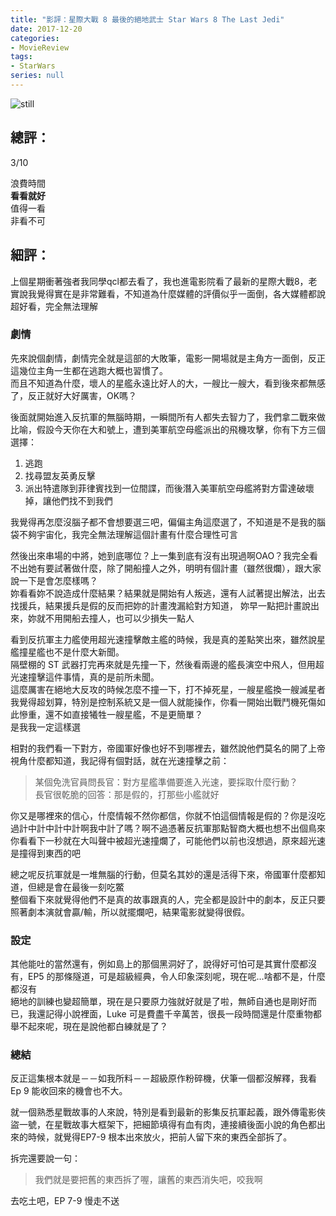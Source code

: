 ```yaml
---
title: "影評：星際大戰 8 最後的絕地武士 Star Wars 8 The Last Jedi"
date: 2017-12-20
categories:
- MovieReview
tags:
- StarWars
series: null
---
```


![still](/images/movie/thelastjedi.jpg)

## 總評：

3/10

浪費時間  
**看看就好**  
值得一看  
非看不可  
<!--more-->

## 細評：

上個星期衝著強者我同學qcl都去看了，我也進電影院看了最新的星際大戰8，老實說我覺得實在是非常難看，不知道為什麼媒體的評價似乎一面倒，各大媒體都說超好看，完全無法理解

### 劇情
先來說個劇情，劇情完全就是這部的大敗筆，電影一開場就是主角方一面倒，反正這幾位主角一生都在逃跑大概也習慣了。  
而且不知道為什麼，壞人的星艦永遠比好人的大，一艘比一艘大，看到後來都無感了，反正就好大好厲害，OK嗎？  

後面就開始進入反抗軍的無腦時期，一瞬間所有人都失去智力了，我們拿二戰來做比喻，假設今天你在大和號上，遭到美軍航空母艦派出的飛機攻擊，你有下方三個選擇：

1. 逃跑
2. 找尋盟友英勇反擊
3. 派出特遣隊到菲律賓找到一位間諜，而後潛入美軍航空母艦將對方雷達破壞掉，讓他們找不到我們

我覺得再怎麼沒腦子都不會想要選三吧，偏偏主角這麼選了，不知道是不是我的腦袋不夠宇宙化，我完全無法理解這個計畫有什麼合理性可言 

然後出來串場的中將，她到底哪位？上一集到底有沒有出現過啊OAO？我完全看不出她有要試著做什麼，除了開船撞人之外，明明有個計畫（雖然很爛），跟大家說一下是會怎麼樣嗎？  
妳看看妳不說造成什麼結果？結果就是開始有人叛逃，還有人試著提出解法，出去找援兵，結果援兵是假的反而把妳的計畫洩漏給對方知道，
妳早一點把計畫說出來，妳就不用開船去撞人，也可以少損失一點人

看到反抗軍主力艦使用超光速撞擊敵主艦的時候，我是真的差點笑出來，雖然說星艦撞星艦也不是什麼大新聞。  
隔壁棚的 ST 武器打完再來就是先撞一下，然後看兩邊的艦長演空中飛人，但用超光速撞擊這件事情，真的是前所未聞。  
這麼厲害在絕地大反攻的時候怎麼不撞一下，打不掉死星，一艘星艦換一艘滅星者我覺得超划算，特別是控制系統又是一個人就能操作，你看一開始出戰鬥機死傷如此慘重，還不如直接犧牲一艘星艦，不是更簡單？  
是我我一定這樣選

相對的我們看一下對方，帝國軍好像也好不到哪裡去，雖然說他們莫名的開了上帝視角什麼都知道，我記得有個對話，就在光速撞擊之前：  

> 某個免洗官員問長官：對方星艦準備要進入光速，要採取什麼行動？  
> 長官很乾脆的回答：那是假的，打那些小艦就好  

你又是哪裡來的信心，什麼情報不然你都信，你就不怕這個情報是假的？你是沒吃過計中計中計中計啊我中計了嗎？啊不過憑著反抗軍那點智商大概也想不出個鳥來  
你看看下一秒就在大叫聲中被超光速撞爛了，可能他們以前也沒想過，原來超光速是撞得到東西的吧  

總之呢反抗軍就是一堆無腦的行動，但莫名其妙的還是活得下來，帝國軍什麼都知道，但總是會在最後一刻吃鱉  
整個看下來就覺得他們不是真的故事跟真的人，完全都是設計中的劇本，反正只要照著劇本演就會贏/輸，所以就擺爛吧，結果電影就變得很假。

### 設定
其他能吐的當然還有，例如島上的那個黑洞好了，說得好可怕可是其實什麼都沒有，EP5 的那條隧道，可是超級經典，令人印象深刻呢，現在呢…啥都不是，什麼都沒有  
絕地的訓練也變超簡單，現在是只要原力強就好就是了啦，無師自通也是剛好而已，我還記得小說裡面，Luke 可是費盡千辛萬苦，很長一段時間還是什麼重物都舉不起來呢，現在是說他都白練就是了？

### 總結
反正這集根本就是－－如我所料－－超級原作粉碎機，伏筆一個都沒解釋，我看 Ep 9 能收回來的機會也不大。  

就一個熟悉星戰故事的人來說，特別是看到最新的影集反抗軍起義，跟外傳電影俠盜一號，在星戰故事大框架下，把細節填得有血有肉，連接續後面小說的角色都出來的時候，就覺得EP7-9 根本出來放火，把前人留下來的東西全部拆了。

拆完還要說一句：

> 我們就是要把舊的東西拆了喔，讓舊的東西消失吧，咬我啊  

去吃土吧，EP 7-9 慢走不送

